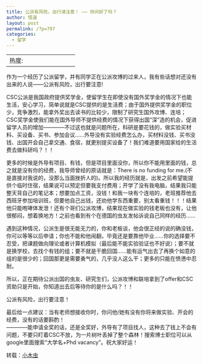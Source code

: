 ```yaml
---
title: 公派有风险，出行请注意！ —— 你问好了吗？
author: 悟道
layout: post
permalink: /?p=797
categories:
  - 留学
---
```

<table>
  <tr cellpadding=0><td>
    热度:
  </td><td cellpadding=0><img src='http://210.75.224.29/wordpress/wp-content/plugins/statpresscn/images/sun.gif' width=10 height=10 border=0 /></td><td cellpadding=0><img src='http://210.75.224.29/wordpress/wp-content/plugins/statpresscn/images/sun_dark.gif' width=10 height=10 border=0 /></td><td cellpadding=0><img src='http://210.75.224.29/wordpress/wp-content/plugins/statpresscn/images/sun_dark.gif' width=10 height=10 border=0 /></td><td cellpadding=0><img src='http://210.75.224.29/wordpress/wp-content/plugins/statpresscn/images/sun_dark.gif' width=10 height=10 border=0 /></td><td cellpadding=0><img src='http://210.75.224.29/wordpress/wp-content/plugins/statpresscn/images/sun_dark.gif' width=10 height=10 border=0 /></td></tr>
</table>

作为一个经历了公派留学，并有同学正在公派攻博的过来人，我有些话想对还没有出来的人说——公派有风险，出行要注意!

CSC公派是我国政府提供奖学金，使留学生在即使没有国外奖学金的情况下也能生活，安心学习，简单说就是CSC提供的是生活费；由于国外提供奖学金的职位少，竞争激烈，能拿外奖出去读书的比较少，限制了研究生国外攻博、连培；CSC奖学金使我们能在国外导师不提供经费的情况下获得出国“深”造的机会，促进留学人员的增加————不过这也就是问题所在，科研是要花钱的，做实验买材料、买设备、买书、参加会议……外导没有实验经费怎么办，买材料没钱、买书没钱、出国开会自己拿交通、食宿，就更别提买设备了！我们难道要用国家给的生活费去做科研吗？！！

更多的时候是外导有项目、有钱，但是项目里面没你，所以你不能用里面的钱，总之就是没有你的经费，我导师曾经的原话就是：There is no funding for me.(不是直接对我说的，没那么当面挫折人的)。所以我的经历就是，出发之前希望能提供个临时住宿，结果说可以预定但要我支付费用；开学了没有我电脑，结果我只能整天背自己的笔记本；想要加点工资，没钱！和我一块有个连培的，老班推荐他去西班牙参加培训班，但要他自己出钱，还劝他学东西重要，别太看重钱！！！结果他只能咆哮体发泄！还有个哥们公派攻博，结果现在做实验的钱老板也没有，让他很郁闷，想着换地方！之前也看到有个在德国的虫友发帖诉说自己同样的经历……

遇到这种情况，公派生是很无能无力的，你和老板谈，他会很正经的说的确没钱，你可以等等以后申请；你也不能和他闹翻，毕竟还是要靠他毕业……你的选择要不忍受，把课题做向理论或者计算机模拟（最后能不能实验验证也不好说）；要不就是换学校，去找个有钱的组；要不就是干脆回国……能有运气出去了再换个如意的组的是很少的；回国那更是需要勇气的，几乎没人这么干；更多的只能在愤懑中忍耐。

所以，正在期待公派出国的虫友、研究生们，公派攻博和联培拿到了offer和CSC资助只是开始，你知道出去后等待你的是什么吗？！！

公派有风险，出行要注意！

最后给一点建议：当有老师想接收你时，你问他/她有没有你将来做实验、开会的经费，没有的话要斟酌！  
————能申请全奖的话，还是全奖好，外导有了项目找人，这种去了钱上不会有问题，不要只盯着CSC不放，为一片树叶丢掉了整个森林！搜索博士职位可以从google里面搜索“大学名+Phd vacancy”。祝大家好运！

转载：<a href="http://emuch.net/bbs/viewthread.php?tid=2977714" target="_blank">小木虫</a>